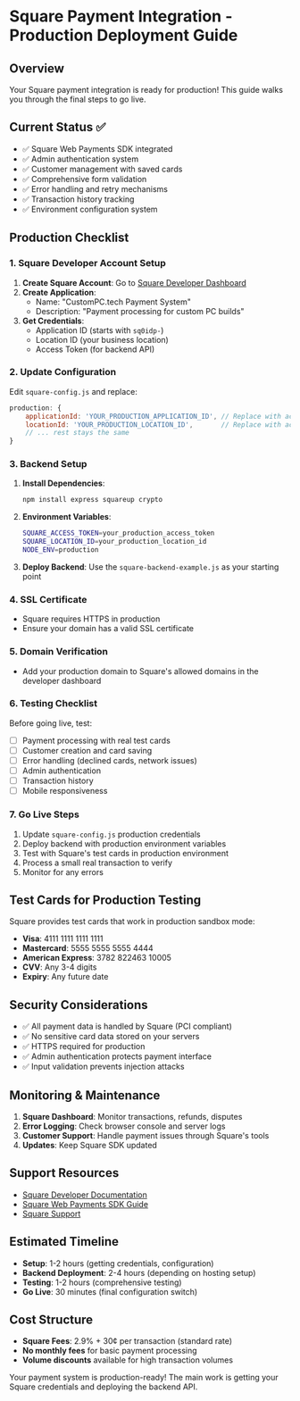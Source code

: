 # Square Payment Integration - Production Deployment Guide

## Overview
Your Square payment integration is ready for production! This guide walks you through the final steps to go live.

## Current Status ✅
- ✅ Square Web Payments SDK integrated
- ✅ Admin authentication system
- ✅ Customer management with saved cards
- ✅ Comprehensive form validation
- ✅ Error handling and retry mechanisms
- ✅ Transaction history tracking
- ✅ Environment configuration system

## Production Checklist

### 1. Square Developer Account Setup
1. **Create Square Account**: Go to [Square Developer Dashboard](https://developer.squareup.com/)
2. **Create Application**: 
   - Name: "CustomPC.tech Payment System"
   - Description: "Payment processing for custom PC builds"
3. **Get Credentials**:
   - Application ID (starts with `sq0idp-`)
   - Location ID (your business location)
   - Access Token (for backend API)

### 2. Update Configuration
Edit `square-config.js` and replace:
```javascript
production: {
    applicationId: 'YOUR_PRODUCTION_APPLICATION_ID', // Replace with actual
    locationId: 'YOUR_PRODUCTION_LOCATION_ID',       // Replace with actual
    // ... rest stays the same
}
```

### 3. Backend Setup
1. **Install Dependencies**:
   ```bash
   npm install express squareup crypto
   ```

2. **Environment Variables**:
   ```bash
   SQUARE_ACCESS_TOKEN=your_production_access_token
   SQUARE_LOCATION_ID=your_production_location_id
   NODE_ENV=production
   ```

3. **Deploy Backend**: Use the `square-backend-example.js` as your starting point

### 4. SSL Certificate
- Square requires HTTPS in production
- Ensure your domain has a valid SSL certificate

### 5. Domain Verification
- Add your production domain to Square's allowed domains in the developer dashboard

### 6. Testing Checklist
Before going live, test:
- [ ] Payment processing with real test cards
- [ ] Customer creation and card saving
- [ ] Error handling (declined cards, network issues)
- [ ] Admin authentication
- [ ] Transaction history
- [ ] Mobile responsiveness

### 7. Go Live Steps
1. Update `square-config.js` production credentials
2. Deploy backend with production environment variables
3. Test with Square's test cards in production environment
4. Process a small real transaction to verify
5. Monitor for any errors

## Test Cards for Production Testing
Square provides test cards that work in production sandbox mode:
- **Visa**: 4111 1111 1111 1111
- **Mastercard**: 5555 5555 5555 4444
- **American Express**: 3782 822463 10005
- **CVV**: Any 3-4 digits
- **Expiry**: Any future date

## Security Considerations
- ✅ All payment data is handled by Square (PCI compliant)
- ✅ No sensitive card data stored on your servers
- ✅ HTTPS required for production
- ✅ Admin authentication protects payment interface
- ✅ Input validation prevents injection attacks

## Monitoring & Maintenance
1. **Square Dashboard**: Monitor transactions, refunds, disputes
2. **Error Logging**: Check browser console and server logs
3. **Customer Support**: Handle payment issues through Square's tools
4. **Updates**: Keep Square SDK updated

## Support Resources
- [Square Developer Documentation](https://developer.squareup.com/docs)
- [Square Web Payments SDK Guide](https://developer.squareup.com/docs/web-payments/overview)
- [Square Support](https://squareup.com/help)

## Estimated Timeline
- **Setup**: 1-2 hours (getting credentials, configuration)
- **Backend Deployment**: 2-4 hours (depending on hosting setup)
- **Testing**: 1-2 hours (comprehensive testing)
- **Go Live**: 30 minutes (final configuration switch)

## Cost Structure
- **Square Fees**: 2.9% + 30¢ per transaction (standard rate)
- **No monthly fees** for basic payment processing
- **Volume discounts** available for high transaction volumes

Your payment system is production-ready! The main work is getting your Square credentials and deploying the backend API.